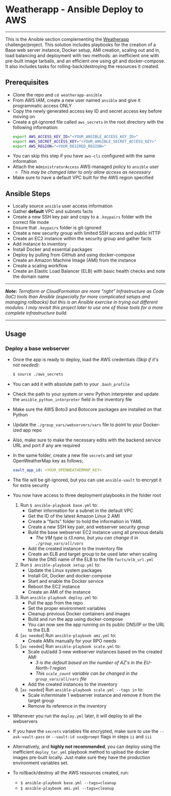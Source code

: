 # Weatherapp -  Ansible Deploy to AWS
---

This is the Ansible section complementing the [Weatherapp][1] challenge/project.
This solution includes playbooks for the creation of a Base web server instance, Docker setup, AMI creation, scaling out and in, load balancing and deployment with two methods: an inefficient one with pre-built image tarballs, and an efficient one using git and docker-compose.
It also includes tasks for rolling-back/destroying the resources it created.

## Prerequisites

* Clone the repo and `cd weatherapp-ansible`
* From AWS IAM, create a new user named `ansible` and give it programmatic access ONLY
* Copy the newly generated access key ID and secret access key before moving on
* Create a git-ignored file called `aws_secrets` in the root directory with the following information:
    ```bash
    export AWS_ACCESS_KEY_ID="<YOUR_ANSIBLE_ACCESS_KEY_ID>"
    export AWS_SECRET_ACCESS_KEY="<YOUR_ANSIBLE_SECRET_ACCESS_KEY>"
    export AWS_REGION="<YOUR_DESIRED_REGION>"
    ```
* You can skip this step if you have `aws-cli` configured with the same information
* Attach the `AdministratorAccess` AWS-managed policy to `ansible` user
    * _This may be changed later to only allow access as necessary_
* Make sure to have a default VPC built for the AWS region specified

## Ansible Steps

* Locally source `ansible` user access information
* Gather __default__ VPC and subnets facts
* Create a new SSH key pair and copy to a `.keypairs` folder with the correct file mode
* Ensure that `.keypairs` folder is git-ignored
* Create a new security group with limited SSH access and public HTTP
* Create an EC2 instance within the security group and gather facts
* Add instance to inventory
* Install Docker and essential packages
* Deploy by pulling from GitHub and using docker-compose
* Create an Amazon Machine Image (AMI) from the instance
* Create a scaling workflow
* Create an Elastic Load Balancer (ELB) with basic health checks and note the domain name

___
___Note:__ Terraform or CloudFormation are more "right" Infrastructure as Code (IaC) tools than Ansible
(especially for more complicated setups and managing rollbacks) but this is an Ansible exercise in trying out different modules.
I may  revisit this project later to use one of those tools for a more complete infrastructure build._
___

## Usage

### Deploy a base webserver

* Once the app is ready to deploy, load the AWS credentials _(Skip if it's not needed)_:
    ```bash
    $ source ./aws_secrets
    ```
* You can add it with absolute path to your `.bash_profile`
* Check the path to your system or venv Python interpreter and update the `ansible_python_interpreter` field in the inventory file
* Make sure the AWS Boto3 and Botocore packages are installed on that Python
* Update the `./group_vars/webservers/vars` file to point to your Docker-ized app repo
* Also, make sure to make the necessary edits with the backend service URL and port if any are required
* In the same folder, create a new file `secrets` and set your OpenWeatherMap key as follows;
    ```yml
    vault_app_id: <YOUR_OPENWEATHERMAP_KEY>
    ```
* The file will be git-ignored, but you can use `ansible-vault` to encrypt it for extra security
* You now have access to three deployment playbooks in the folder root
    1. Run `$ ansible-playbook base.yml` to:
        * Gather information for a subnet in the default VPC
        * Get the ID of the latest Amazon Linux 2 AMI
        * Create a "facts" folder to hold the information in YAML
        * Create a new SSH key pair, and webserver security group
        * Build the base webserver EC2 instance using all previous details
            * _The VM type is t3.nano, but you can change it in `./group_vars/all/vars`_
        * Add the created instance to the inventory file
        * Create an ELB and target group to be used later when scaling
        * Note the DNS name of the ELB to the file `facts/elb_url.yml`
    2. Run `$ ansible-playbook setup.yml` to:
        * Update the Linux system packages
        * Install Git, Docker and docker-compose
        * Start and enable the Docker service
        * Reboot the EC2 instance
        * Create an AMI of the instance
    3. Run `ansible-playbook deploy.yml` to:
        * Pull the app from the repo
        * Set the proper environment variables
        * Cleanup previous Docker containers and images
        * Build and run the app using docker-compose
        * You can now see the app running on its public DNS/IP or the URL to the ELB
    5. [`as needed`] Run `ansible-playbook ami.yml` to:
        * Create AMIs manually for your RPO needs
    4. [`as needed`] Run `ansible-playbook scale.yml` to:
        * Scale out/add 3 new webserver instances based on the created AMI
            * _3 is the default based on the number of AZ's in the EU-North-1 region_
            * _This `scale_count` variable can be changed in the `group_vars/all/vars` file_
        * Add the created instances to the inventory
    5. [`as needed`] Run `ansible-playbook scale.yml --tags in` to:
        * Scale in/terminate 1 webserver instance and remove it from the target group
        * Remove its reference in the inventory

* Whenever you run the `deploy.yml` later, it will deploy to all the webservers
* If you have the `secrets` variables file encrypted, make sure to use the `--ask-vault-pass` or `--vault-id xxx@prompt` flags in steps `ii` and `iii`
* Alternatively, and __highly not recommended__, you can deploy using the inefficient `deploy_tar.yml` playbook method to upload the docker images pre-built locally. Just make sure they have the production environment variables set.
* To rollback/destroy all the AWS resources created, run:
    * `$ ansible-playbook base.yml --tags=cleanup`
    * `$ ansible-playbook ami.yml --tags=cleanup`


[1]: https://github.com/aihaddad/weatherapp